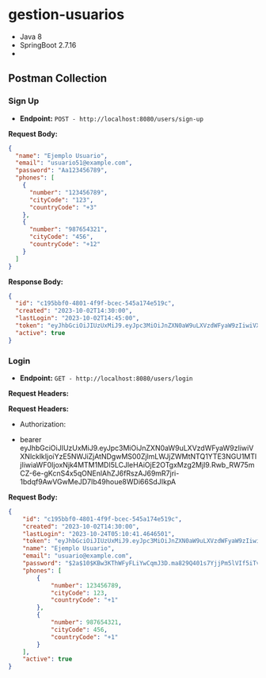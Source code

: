 # gestion-usuarios

  * Java 8
  * SpringBoot 2.7.16
  * 
## Postman Collection

### Sign Up

- **Endpoint:** `POST - http://localhost:8080/users/sign-up`

**Request Body:**

```json
{
  "name": "Ejemplo Usuario",
  "email": "usuario51@example.com",
  "password": "Aa123456789",
  "phones": [
    {
      "number": "123456789",
      "cityCode": "123",
      "countryCode": "+3"
    },
    {
      "number": "987654321",
      "cityCode": "456",
      "countryCode": "+12"
    }
  ]
}

```

**Response Body:**

```json
{
  "id": "c195bbf0-4801-4f9f-bcec-545a174e519c",
  "created": "2023-10-02T14:30:00",
  "lastLogin": "2023-10-02T14:45:00",
  "token": "eyJhbGciOiJIUzUxMiJ9.eyJpc3MiOiJnZXN0aW9uLXVzdWFyaW9zIiwiVXNlcklkIjoiYzE5NWJiZjAtNDgw1b5FnW0e/2H9Nshlf2LeahrsQKJHxTFH3w==.Rwb_RW75mCZ-6e-gKcnS4x5qONEnlAhZJ6fRszAJ69mR7jri-1bdqf9AwVGwMeJD7Ib49houe8WDi66SdJIkpA",
  "active": true
}
```

### Login

- **Endpoint:** `GET - http://localhost:8080/users/login`

**Request Headers:**

**Request Headers:**

- Authorization:

- bearer eyJhbGciOiJIUzUxMiJ9.eyJpc3MiOiJnZXN0aW9uLXVzdWFyaW9zIiwiVXNlcklkIjoiYzE5NWJiZjAtNDgwMS00ZjlmLWJjZWMtNTQ1YTE3NGU1MTljIiwiaWF0IjoxNjk4MTM1MDI5LCJleHAiOjE2OTgxMzg2Mjl9.Rwb_RW75mCZ-6e-gKcnS4x5qONEnlAhZJ6fRszAJ69mR7jri-1bdqf9AwVGwMeJD7Ib49houe8WDi66SdJIkpA


**Request Body:**

```json
{
    "id": "c195bbf0-4801-4f9f-bcec-545a174e519c",
    "created": "2023-10-02T14:30:00",
    "lastLogin": "2023-10-24T05:10:41.4646501",
    "token": "eyJhbGciOiJIUzUxMiJ9.eyJpc3MiOiJnZXN0aW9uLXVzdWFyaW9zIiwiVXNlcklkIjoiYzE5NWJiZjAtNDgwMS00ZjlmLWJjZWMtNTQ1YTE3NGU1MTljIiwiaWF0IjoxNjk4MTM1MDQxLCJleHAiOjE2OTgxMzg2NDF9.Id5DPwrvvcyiqISoQIRPIvfQp--jvBnC6kP1jNJyTBLsJ_YRkSSWjSsgiu7uIzTP9ET9sB2PDuI4148iw7BbxQ",
    "name": "Ejemplo Usuario",
    "email": "usuario@example.com",
    "password": "$2a$10$KBw3KThWFyFLiYwCqmJ3D.ma829Q401s7YjjPm5lVIf5iTvKgyRlu",
    "phones": [
        {
            "number": 123456789,
            "cityCode": 123,
            "countryCode": "+1"
        },
        {
            "number": 987654321,
            "cityCode": 456,
            "countryCode": "+1"
        }
    ],
    "active": true
}
```
